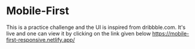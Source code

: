 # Mobile-First

This is a practice challenge and the UI is inspired from dribbble.com. It's live and one can view it by clicking on the link given below
https://mobile-first-responsive.netlify.app/
